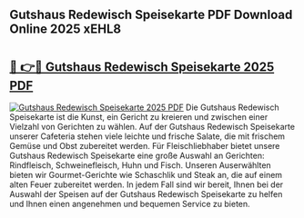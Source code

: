 ## Gutshaus Redewisch Speisekarte PDF Download Online 2025 xEHL8

# <h2><a href="http://gc9ab8.nevu.top/?p=Gutshaus+Redewisch+Speisekarte">🔗 👉🔴 Gutshaus Redewisch Speisekarte 2025 PDF</a></h2>

[![Gutshaus Redewisch Speisekarte 2025 PDF](https://i.imgur.com/dBaPXMq.png)](http://gc9ab8.nevu.top/?p=Gutshaus+Redewisch+Speisekarte)
Die Gutshaus Redewisch Speisekarte ist die Kunst, ein Gericht zu kreieren und zwischen einer Vielzahl von Gerichten zu wählen. Auf der Gutshaus Redewisch Speisekarte unserer Cafeteria stehen viele leichte und frische Salate, die mit frischem Gemüse und Obst zubereitet werden. Für Fleischliebhaber bietet unsere Gutshaus Redewisch Speisekarte eine große Auswahl an Gerichten: Rindfleisch, Schweinefleisch, Huhn und Fisch. Unseren Auserwählten bieten wir Gourmet-Gerichte wie Schaschlik und Steak an, die auf einem alten Feuer zubereitet werden. In jedem Fall sind wir bereit, Ihnen bei der Auswahl der Speisen auf der Gutshaus Redewisch Speisekarte zu helfen und Ihnen einen angenehmen und bequemen Service zu bieten.
